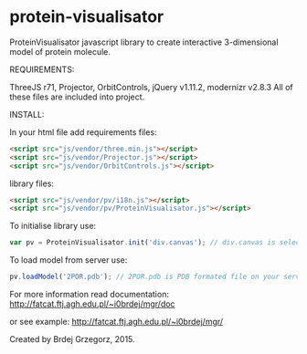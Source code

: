 # protein-visualisator
ProteinVisualisator javascript library to create interactive 3-dimensional model of protein molecule.


REQUIREMENTS:

ThreeJS r71, Projector, OrbitControls, jQuery v1.11.2, modernizr v2.8.3
All of these files are included into project.

INSTALL:

In your html file add requirements files:
```html
<script src="js/vendor/three.min.js"></script>
<script src="js/vendor/Projector.js"></script>
<script src="js/vendor/OrbitControls.js"></script>
```
library files:
```html
<script src="js/vendor/pv/i18n.js"></script>
<script src="js/vendor/pv/ProteinVisualisator.js"></script>
```
To initialise library use:
```javascript
var pv = ProteinVisualisator.init('div.canvas'); // div.canvas is selector of HTML DOM element div
```
To load model from server use:
```javascript
pv.loadModel('2POR.pdb'); // 2POR.pdb is PDB formated file on your server
```

For more information read documentation:
http://fatcat.ftj.agh.edu.pl/~i0brdej/mgr/doc

or see example:
http://fatcat.ftj.agh.edu.pl/~i0brdej/mgr/


Created by Brdej Grzegorz, 2015.
